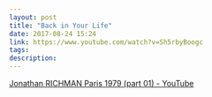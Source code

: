 ```yaml
---
layout: post
title: "Back in Your Life"
date: 2017-08-24 15:24
link: https://www.youtube.com/watch?v=Sh5rbyBoogc
tags:
description:
---
```


[Jonathan RICHMAN Paris 1979 (part 01) - YouTube](https://www.youtube.com/watch?v=Sh5rbyBoogc)

> 